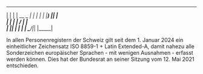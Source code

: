 
  _    _ _____ _____ 
 | |  | |  __ \_   _|
 | |  | | |__) || |  
 | |  | |  ___/ | |  
 | |__| | |    _| |_ 
  \____/|_|   |_____|
                     
                 
In allen Personenregistern der Schweiz gilt seit dem 1. Januar 2024 ein einheitlicher Zeichensatz ISO 8859-1 + Latin Extended-A, damit nahezu alle Sonderzeichen europäischer Sprachen - mit wenigen Ausnahmen - erfasst werden können. Dies hat der Bundesrat an seiner Sitzung vom 12. Mai 2021 entschieden.
